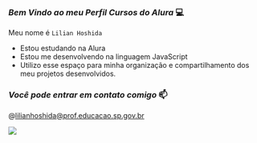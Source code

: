 ### **_Bem Vindo ao meu Perfil Cursos do Alura_** 💻

Meu nome é `Lilian Hoshida`

- Estou estudando na Alura
- Estou me desenvolvendo na linguagem JavaScript
- Utilizo esse espaço para minha organização e compartilhamento dos meu projetos desenvolvidos.

### **_Você pode entrar em contato comigo_** 📫

@lilianhoshida@prof.educacao.sp.gov.br

![](https://media.tenor.com/pBdSZujHiacAAAAM/tkthao219-bunny.gif)

